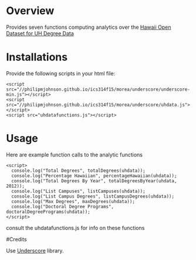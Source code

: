 # Overview

Provides seven functions computing analytics over the [Hawaii Open Dataset for UH Degree Data](https://data.hawaii.gov/)

# Installations

Provide the following scripts in your html file:

```
<script src="//philipmjohnson.github.io/ics314f15/morea/underscore/underscore-min.js"></script>
<script src="//philipmjohnson.github.io/ics314f15/morea/underscore/uhdata.js"></script>
<script src="uhdatafunctions.js"></script>
```

# Usage

Here are example function calls to the analytic functions

```
<script>
  console.log("Total Degrees", totalDegrees(uhdata));
  console.log("Percentage Hawaiian", percentageHawaiian(uhdata));
  console.log("Total Degrees By Year", totalDegreesByYear(uhdata, 2012));
  console.log("List Campuses", listCampuses(uhdata));
  console.log("List Campus Degrees", listCampusDegrees(uhdata));
  console.log("Max Degrees", maxDegrees(uhdata));
  console.log("Doctoral Degree Programs", doctoralDegreePrograms(uhdata));
</script>
```

consult the uhdatafunctions.js for info on these functions

#Credits

Use [Underscore](http://underscorejs.org/) library.